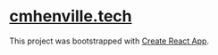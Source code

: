# [cmhenville.tech](https://cmhenville.tech)

This project was bootstrapped with [Create React App](https://github.com/facebook/create-react-app).
